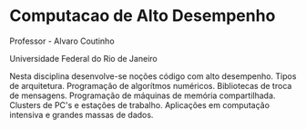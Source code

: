 # Computacao de Alto Desempenho
Professor - Alvaro Coutinho

Universidade Federal do Rio de Janeiro

Nesta disciplina desenvolve-se noções código com alto desempenho. Tipos de arquitetura. Programação de algorítmos numéricos. Bibliotecas de troca de mensagens. Programação de máquinas de memória compartilhada. Clusters de PC\'s e estações de trabalho. Aplicações em computação intensiva e grandes massas de dados.
